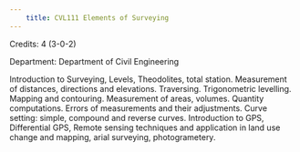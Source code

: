 ```yaml
---
    title: CVL111 Elements of Surveying
---
```

Credits: 4 (3-0-2)

Department: Department of Civil Engineering

Introduction to Surveying, Levels, Theodolites, total station. Measurement of distances, directions and elevations. Traversing. Trigonometric levelling. Mapping and contouring. Measurement of areas, volumes. Quantity computations. Errors of measurements and their adjustments. Curve setting: simple, compound and reverse curves. Introduction to GPS, Differential GPS, Remote sensing techniques and application in land use change and mapping, arial surveying, photogrametery.